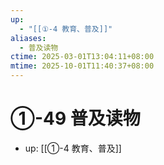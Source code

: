 ```yaml
---
up:
  - "[[①-4 教育、普及]]"
aliases:
  - 普及读物
ctime: 2025-03-01T13:04:11+08:00
mtime: 2025-10-01T11:40:37+08:00
---
```


# ①-49 普及读物

- up: [[①-4 教育、普及]]
